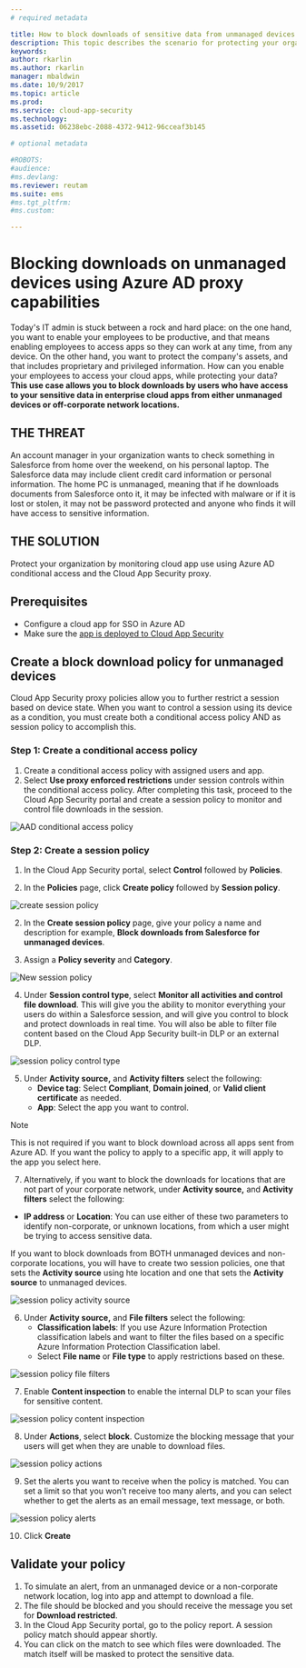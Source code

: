 ```yaml
---
# required metadata

title: How to block downloads of sensitive data from unmanaged devices using Azure AD proxy capabilities| Microsoft Docs
description: This topic describes the scenario for protecting your organization against downloads of sensitive data by unmanaged devicesusing Azure AD proxy capabilities.
keywords:
author: rkarlin
ms.author: rkarlin
manager: mbaldwin
ms.date: 10/9/2017
ms.topic: article
ms.prod:
ms.service: cloud-app-security
ms.technology:
ms.assetid: 06238ebc-2088-4372-9412-96cceaf3b145

# optional metadata

#ROBOTS:
#audience:
#ms.devlang:
ms.reviewer: reutam
ms.suite: ems
#ms.tgt_pltfrm:
#ms.custom:

---
```


# Blocking downloads on unmanaged devices using Azure AD proxy capabilities

Today's IT admin is stuck between a rock and hard place: on the one hand, you want to enable your employees to be productive, and that means enabling employees to access apps so they can work at any time, from any device. On the other hand, you want to protect the company's assets, and that includes proprietary and privileged information. How can you enable your employees to access your cloud apps, while protecting your data? **This use case allows you to block downloads by users who have access to your sensitive data in enterprise cloud apps from either unmanaged devices or off-corporate network locations.**


## THE THREAT
An account manager in your organization wants to check something in Salesforce from home over the weekend, on his personal laptop. The Salesforce data may include client credit card information or personal information. The home PC is unmanaged, meaning that if he downloads documents from Salesforce onto it, it may be infected with malware or if it is lost or stolen, it may not be password protected and anyone who finds it will have access to sensitive information. 

## THE SOLUTION
Protect your organization by monitoring cloud app use using Azure AD conditional access and the Cloud App Security proxy.  

## Prerequisites

- Configure a cloud app for SSO in Azure AD  
- Make sure the [app is deployed to Cloud App Security](proxy-deployment-aad.md)

## Create a block download policy for unmanaged devices  

Cloud App Security proxy policies allow you to further restrict a session based on device state. When you want to control a session using its device as a condition, you must create both a conditional access policy AND as session policy to accomplish this.  

### Step 1: Create a conditional access policy

1. Create a conditional access policy with assigned users and app.
2. Select **Use proxy enforced restrictions** under session controls within the conditional access policy. After completing this task, proceed to the Cloud App Security portal and create a session policy to monitor and control file downloads in the session.  

 ![AAD conditional access policy](./media/aad-conditional-access.png)

### Step 2: Create a session policy

1. In the Cloud App Security portal, select **Control** followed by **Policies**. 

2. In the **Policies** page, click **Create policy** followed by **Session policy**.
 
 ![create session policy](./media/create-session-policy.png)

2. In the **Create session policy** page, give your policy a name and description for example, **Block downloads from Salesforce for unmanaged devices**.

3. Assign a **Policy severity** and **Category**.

 ![New session policy](./media/new-session-policy.png)

4. Under **Session control type**, select **Monitor all activities and control file download**. This will give you the ability to monitor everything your users do within a Salesforce session, and will give you control to block and protect downloads in real time. You will also be able to filter file content based on the Cloud App Security built-in DLP or an external DLP. 

 ![session policy control type](./media/session-policy-control-type.png)

5. Under **Activity source,** and **Activity filters** select the following: 
    - **Device tag**: Select **Compliant**,  **Domain joined**, or **Valid client certificate** as needed. 
    - **App**: Select the app you want to control. 

 > [!NOTE]
 > This is not required if you want to block download across all apps sent from Azure AD. If you want the policy to apply to a specific app, it will apply to the app you select here.

7. Alternatively, if you want to block the downloads for locations that are not part of your corporate network, under **Activity source,** and **Activity filters** select the following: 

  - **IP address** or **Location**: You can use either of these two parameters to identify non-corporate, or unknown locations, from which a user might be trying to access sensitive data.

  If you want to block downloads from BOTH unmanaged devices and non-corporate locations, you will have to create two session policies, one that sets the **Activity source** using hte location and one that sets the **Activity source** to unmanaged devices.
 
 ![session policy activity source](./media/session-policy-activity-filters.png)

6. Under **Activity source,** and **File filters** select the following: 
    - **Classification labels**: If you use Azure Information Protection classification labels and want to filter the files based on a specific Azure Information Protection Classification label.
    - Select **File name** or **File type** to apply restrictions based on these.
 
 ![session policy file filters](./media/session-policy-file-filters.png)

7. Enable **Content inspection** to enable the internal DLP to scan your files for sensitive content. 

 ![session policy content inspection](./media/session-policy-content-inspection.png)

8. Under **Actions**, select **block**. Customize the blocking message that your users will get when they are unable to download files.  

 ![session policy actions](./media/session-policy-actions.png)

9. Set the alerts you want to receive when the policy is matched. You can set a limit so that you won't receive too many alerts, and you can select whether to get the alerts as an email message, text message, or both.

 ![session policy alerts](./media/session-policy-alerts.png)


10. Click **Create**  
 

## Validate your policy 

1. To simulate an alert, from an unmanaged device or a non-corporate network location, log into app and attempt to download a file. 
2. The file should be blocked and you should receive the message you set for **Download restricted**. 
3. In the Cloud App Security portal, go to the policy report. A session policy match should appear shortly. 
4. You can click on the match to see which files were downloaded. The match itself will be masked to protect the sensitive data. 

